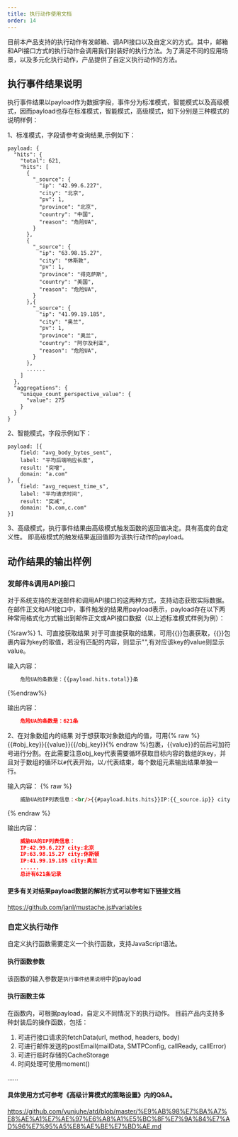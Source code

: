 ```yaml
---
title: 执行动作使用文档
order: 14
---
```


目前本产品支持的执行动作有发邮箱、调API接口以及自定义的方式。其中，邮箱和API接口方式的执行动作会调用我们封装好的执行方法。为了满足不同的应用场景，以及多元化执行动作，产品提供了自定义执行动作的方法。

## 执行事件结果说明
执行事件结果以payload作为数据字段，事件分为标准模式，智能模式以及高级模式，因而payload也存在标准模式，智能模式，高级模式，如下分别是三种模式的说明样例：

1、标准模式，字段请参考查询结果,示例如下：

```
payload: {
  "hits": {
    "total": 621,
    "hits": [
      {
        "_source": {
          "ip": "42.99.6.227",
          "city": "北京",
          "pv": 1,
          "province": "北京",
          "country": "中国",
          "reason": "危险UA",
        }
      },
      {
        "_source": {
          "ip": "63.98.15.27",
          "city": "休斯敦",
          "pv": 1,
          "province": "得克萨斯",
          "country": "美国",
          "reason": "危险UA",
        }
      },{
        "_source": {
          "ip": "41.99.19.185",
          "city": "奥兰",
          "pv": 1,
          "province": "奥兰",
          "country": "阿尔及利亚",
          "reason": "危险UA",
        }
      },
      ......
    ]
  },
  "aggregations": {
    "unique_count_perspective_value": {
      "value": 275
    }
  }
}
```

2、智能模式，字段示例如下：

```
payload: [{
    field: "avg_body_bytes_sent",
    label: "平均后端响应长度",
    result: "突增",
    domain: "a.com"
}, {
    field: "avg_request_time_s",
    label: "平均请求时间",
    result: "突减",
    domain: "b.com,c.com"
}] 
```
3、高级模式，执行事件结果由高级模式触发函数的返回值决定。具有高度的自定义性。
即高级模式的触发结果返回值即为该执行动作的payload。

## 动作结果的输出样例

### 发邮件&调用API接口

对于系统支持的发送邮件和调用API接口的这两种方式，支持动态获取实际数据。在邮件正文和API接口中，事件触发的结果用payload表示，payload存在以下两种常用格式化方式输出到邮件正文或API接口数据（以上述标准模式样例为例）：

{%raw%}
1、可直接获取结果
对于可直接获取的结果，可用{{}}包裹获取，{{}}包裹内容为key的取值，若没有匹配的内容，则显示"",有对应该key的value则显示value。

输入内容：

```html
    危险UA的条数是：{{payload.hits.total}}条
```
{%endraw%}

输出内容：

```json
    危险UA的条数是：621条
```

2、在对象数组内的结果
对于想获取对象数组内的值，可用{% raw %}{{#obj_key}}{{value}}{{/obj_key}}{% endraw %}包裹，{{value}}的前后可加符号进行分割。在此需要注意obj_key代表需要循环获取目标内容的数组的key，并且对于数组的循环以`#`代表开始，以`/`代表结束，每个数组元素输出结果单独一行。

输入内容：
{% raw %}
```html
    威胁UA的IP列表信息：<br/>{{#payload.hits.hits}}IP:{{_source.ip}} city: {{_source.city}} {{/payload.hits.hits}}<br/>总计有{{payload.hits.total}}条记录
```
{% endraw %}

输出内容：

```json
    威胁UA的IP列表信息：
    IP:42.99.6.227 city:北京
    IP:63.98.15.27 city:休斯顿
    IP:41.99.19.185 city:奥兰
    ......
    总计有621条记录
```

#### 更多有关对结果payload数据的解析方式可以参考如下链接文档
https://github.com/janl/mustache.js#variables

### 自定义执行动作
自定义执行函数需要定义一个执行函数，支持JavaScript语法。

#### 执行函数参数
该函数的输入参数是`执行事件结果说明`中的payload
#### 执行函数主体
在函数内，可根据payload，自定义不同情况下的执行动作。
目前产品内支持多种封装后的操作函数，包括：
1. 可进行接口请求的fetchData(url, method, headers, body)
2. 可进行邮件发送的postEmail(mailData, SMTPConfig, callReady, callError)
3. 可进行临时存储的CacheStorage
4. 时间处理可使用moment()

......
#### 具体使用方式可参考《高级计算模式的策略设置》内的Q&A。
https://github.com/yunjuhe/atd/blob/master/%E9%AB%98%E7%BA%A7%E8%AE%A1%E7%AE%97%E6%A8%A1%E5%BC%8F%E7%9A%84%E7%AD%96%E7%95%A5%E8%AE%BE%E7%BD%AE.md






